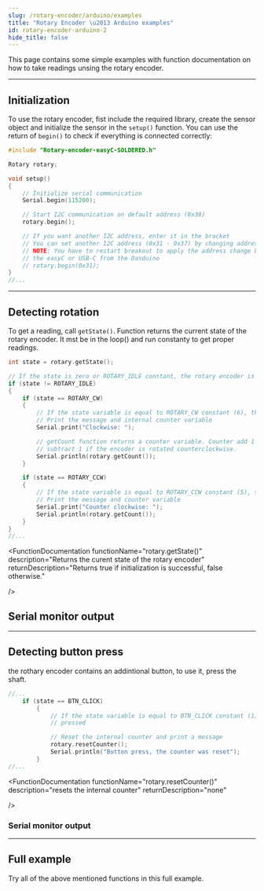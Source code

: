 ```yaml
---
slug: /rotary-encoder/arduino/examples
title: "Rotary Encoder \u2013 Arduino examples"
id: rotary-encoder-arduino-2
hide_title: false
---
```

This page contains some simple examples with function documentation on how to take readings unsing the rotary encoder.

---

## Initialization
To use the rotary encoder, fist include the required library, create the sensor object and initialize the sensor in the `setup()` function. You can use the return of `begin()` to check if everything is connected correctly:
```cpp
#include "Rotary-encoder-easyC-SOLDERED.h"

Rotary rotary;

void setup()
{
    // Initialize serial communication
    Serial.begin(115200);

    // Start I2C communication on default address (0x30)
    rotary.begin();

    // If you want another I2C address, enter it in the bracket
    // You can set another I2C address (0x31 - 0x37) by changing address switches on the breakout
    // NOTE: You have to restart breakout to apply the address change by unplugging and plugging
    // the easyC or USB-C from the Dasduino    
    // rotary.begin(0x31);
}
//...
```

<FunctionDocumentation
  functionName="Rotary rotary"
  description="Creates rotary object"
  returnDescription="none"
/>

<FunctionDocumentation
  functionName="rotary.begin()"
  description="Initializes the rotary encoder, setting up communication over I2C and verifying its presence."
  returnDescription="Returns true if initialization is successful, false otherwise."
/>

---

## Detecting rotation

To get a reading, call `getState()`. Function returns the current state of the rotary encoder. It mst be in the loop() and run constanty to get proper readings.
```cpp
int state = rotary.getState();

// If the state is zero or ROTARY_IDLE constant, the rotary encoder is not moving
if (state != ROTARY_IDLE)
{
    if (state == ROTARY_CW)
    {
        // If the state variable is equal to ROTARY_CW constant (6), the encoder is rotated clockwise
        // Print the message and internal counter variable
        Serial.print("Clockwise: ");

        // getCount function returns a counter variable. Counter add 1 if the encoder is rotated clockwise or
        // subtract 1 if the encoder is rotated counterclockwise.
        Serial.println(rotary.getCount());
    }

    if (state == ROTARY_CCW)
    {
        // If the state variable is equal to ROTARY_CCW constant (5), the encoder is rotated counterclockwise
        // Print the message and counter variable
        Serial.print("Counter clockwise: ");
        Serial.println(rotary.getCount());
    }
}
//...
```


<FunctionDocumentation
  functionName="rotary.getState()"
  description="Returns the curent state of the rotary encoder"
  returnDescription="Returns true if initialization is successful, false otherwise."

/>

## Serial monitor output
<CenteredImage src="/img/rotary-encoder/rotary-encoder_serial_monitor_rotation.jpg" alt="SI7211-B-00-IV sensor on board" caption="Output from Serial Monitor" width="400px" />

---

## Detecting button press
the rothary encoder contains an addintional button, to use it, press the shaft.

```cpp
//...
    if (state == BTN_CLICK)
        {
            // If the state variable is equal to BTN_CLICK constant (1), the push button on the rotary encoder is
            // pressed

            // Reset the internal counter and print a message
            rotary.resetCounter();
            Serial.println("Button press, the counter was reset");
        }
//...
```
<FunctionDocumentation
  functionName="rotary.resetCounter()"
  description="resets the internal counter"
  returnDescription="none"

/>

### Serial monitor output
<CenteredImage src="/img/rotary-encoder/rotary-encoder_serial_monitor_output.jpg" alt="Output from Serial Monitor" caption="Output from Serial Monitor" width="400px" />


---

## Full example

Try all of the above mentioned functions in this full example.

<QuickLink 
  title="RotaryCounter.ino" 
  description="Example file to show basic rotary encoder functionality"
  url="https://github.com/SolderedElectronics/Soldered-Rotary-Encoder-With-easyC-Arduino-Library/blob/main/examples/RotaryCounter/RotaryCounter.ino" 
/>